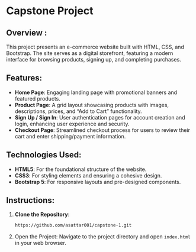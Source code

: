 # Capstone Project

## Overview : 

This project presents an e-commerce website built with HTML, CSS, and Bootstrap. 
The site serves as a digital storefront, featuring a modern interface for browsing products, signing up, and completing purchases.

## Features:
- **Home Page**: Engaging landing page with promotional banners and featured products.
- **Product Page**: A grid layout showcasing products with images, descriptions, prices, and “Add to Cart” functionality.
- **Sign Up / Sign In**: User authentication pages for account creation and login, enhancing user experience and security.
- **Checkout Page**: Streamlined checkout process for users to review their cart and enter shipping/payment information.

## Technologies Used:

- **HTML5**: For the foundational structure of the website.
- **CSS3**: For styling elements and ensuring a cohesive design.
- **Bootstrap 5**: For responsive layouts and pre-designed components.

## Instructions:

1. **Clone the Repository**:
   ```bash
   https://github.com/asattar001/capstone-1.git
2. Open the Project: Navigate to the project directory and open `index.html` in your web browser.

